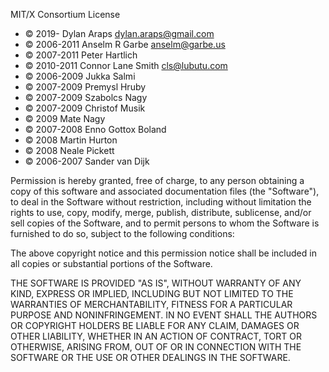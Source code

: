 MIT/X Consortium License

- © 2019-     Dylan Araps <dylan.araps@gmail.com>
- © 2006-2011 Anselm R Garbe <anselm@garbe.us>
- © 2007-2011 Peter Hartlich <sgkkr at hartlich dot com>
- © 2010-2011 Connor Lane Smith <cls@lubutu.com>
- © 2006-2009 Jukka Salmi <jukka at salmi dot ch>
- © 2007-2009 Premysl Hruby <dfenze at gmail dot com>
- © 2007-2009 Szabolcs Nagy <nszabolcs at gmail dot com>
- © 2007-2009 Christof Musik <christof at sendfax dot de>
- © 2009 Mate Nagy <mnagy at port70 dot net>
- © 2007-2008 Enno Gottox Boland <gottox at s01 dot de>
- © 2008 Martin Hurton <martin dot hurton at gmail dot com>
- © 2008 Neale Pickett <neale dot woozle dot org>
- © 2006-2007 Sander van Dijk <a dot h dot vandijk at gmail dot com>

Permission is hereby granted, free of charge, to any person obtaining a
copy of this software and associated documentation files (the "Software"),
to deal in the Software without restriction, including without limitation
the rights to use, copy, modify, merge, publish, distribute, sublicense,
and/or sell copies of the Software, and to permit persons to whom the
Software is furnished to do so, subject to the following conditions:

The above copyright notice and this permission notice shall be included in
all copies or substantial portions of the Software.

THE SOFTWARE IS PROVIDED "AS IS", WITHOUT WARRANTY OF ANY KIND, EXPRESS OR
IMPLIED, INCLUDING BUT NOT LIMITED TO THE WARRANTIES OF MERCHANTABILITY,
FITNESS FOR A PARTICULAR PURPOSE AND NONINFRINGEMENT.  IN NO EVENT SHALL
THE AUTHORS OR COPYRIGHT HOLDERS BE LIABLE FOR ANY CLAIM, DAMAGES OR OTHER
LIABILITY, WHETHER IN AN ACTION OF CONTRACT, TORT OR OTHERWISE, ARISING
FROM, OUT OF OR IN CONNECTION WITH THE SOFTWARE OR THE USE OR OTHER
DEALINGS IN THE SOFTWARE.
